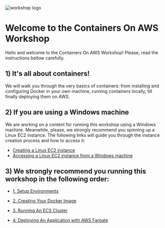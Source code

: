 ![workshop logo](https://github.com/bemer/containers-on-aws-workshop/blob/master/images/containers-on-aws-worshop-logo.jpg)

# Welcome to the Containers On AWS Workshop

Hello and welcome to the Containers On AWS Workshop! Please, read the instructions bellow carefully.

## 1) It's all about containers!

We will walk you through the very basics of containers: from installing and configuring Docker in your own machine, running containers locally, till finally deploying them on AWS.

## 2) If you are using a Windows machine

We are working on a content for running this workshop using a Windows machine. Meanwhile, please, we strongly recommend you spinning up a Linux EC2 instance. The following links will guide you through the instance creation process and how to access it:

* [Creating a Linux EC2 instance](https://docs.aws.amazon.com/AWSEC2/latest/UserGuide/EC2_GetStarted.html)
* [Accessing a Linux EC2 instance from a Windows machine](https://docs.aws.amazon.com/AWSEC2/latest/UserGuide/putty.html)

## 3) We strongly recommend you running this workshop in the following order:

* [1. Setup Environments](https://github.com/bemer/lts-workshop/tree/master/01-SetupEnvironment)

* [2. Creating Your Docker Image](https://github.com/bemer/lts-workshop/tree/master/02-CreatingDockerImage)

* [3. Running An ECS Cluster](https://github.com/bemer/lts-workshop/tree/master/03-DeployEcsCluster)

* [4. Deploying An Application with AWS Fargate](https://github.com/bemer/lts-workshop/tree/master/04-DeployFargate)